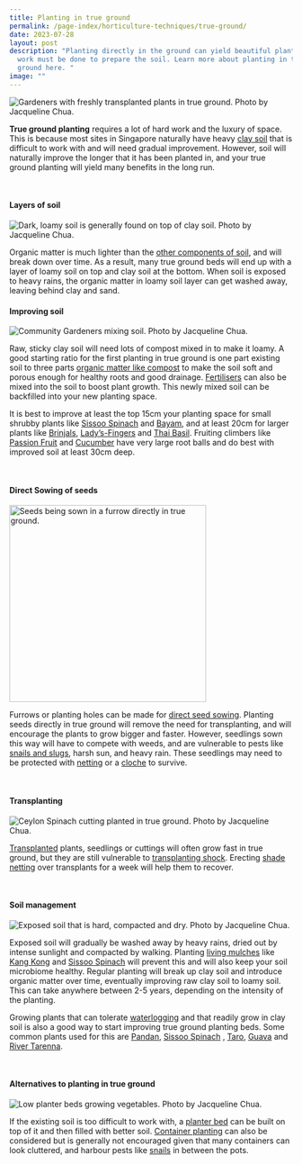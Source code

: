 ```yaml
---
title: Planting in true ground
permalink: /page-index/horticulture-techniques/true-ground/
date: 2023-07-28
layout: post
description: "Planting directly in the ground can yield beautiful plants, but
  work must be done to prepare the soil. Learn more about planting in true
  ground here. "
image: ""
---
```

<section>
	<img title="Gardeners with freshly transplanted plants in true ground. Photo by Jacqueline Chua." src="/images/Garden%20design/JalanKayu_JacChua.jpg">
	<p><b>True ground planting</b> requires a lot of hard work and the luxury of space. This is because most sites in Singapore naturally have heavy <a href="/page-index/horticulture-techniques/soil/">clay soil</a> that is difficult to work with and will need gradual improvement. However, soil will naturally improve the longer that it has been planted in, and your true ground planting will yield many benefits in the long run.</p>
	<br>
</section>
<section>
	<h4>Layers of soil</h4>
	<img title="Dark, loamy soil is generally found on top of clay soil. Photo by Jacqueline Chua." src="/images/Horti%20techniques/true%20ground_soil%20layers_jacquelinechua.jpg">
	<p>Organic matter is much lighter than the <a href="/page-index/horticulture-techniques/soil/">other components of soil</a>, and will break down over time. As a result, many true ground beds will end up with a layer of loamy soil on top and clay soil at the bottom. When soil is exposed to heavy rains, the organic matter in loamy soil layer can get washed away, leaving behind clay and sand.</p>

<section>
	<h4>Improving soil</h4>
	<img title="Community Gardeners mixing soil. Photo by Jacqueline Chua." src="/images/Gardeners/Digging%20(4).jpg">
	<p> Raw, sticky clay soil will need lots of compost mixed in to make it loamy. A good starting ratio for the first planting in true ground is one part existing soil to three parts <a href="/page-index/horticulture-techniques/soil-amendments/">organic matter like compost</a> to make the soil soft and porous enough for healthy roots and good drainage. <a href="/page-index/horticulture-techniques/fertilising/">Fertilisers</a> can also be mixed into the soil to boost plant growth. This newly mixed soil can be backfilled into your new planting space.</p>
	<p>It is best to improve at least the top 15cm your planting space for small shrubby plants like <a href="/page-index/edible-plants/sissoo-spinach/">Sissoo Spinach</a> and <a href="/page-index/edible-plants/bayam/">Bayam</a>, and at least 20cm for larger plants like <a href="/page-index/edible-plants/brinjal/">Brinjals</a>, <a href="/page-index/edible-plants/ladys-finger/">Lady’s-Fingers</a> and <a href="/page-index/edible-plants/thai-basil/">Thai Basil</a>. Fruiting climbers like <a href="/page-index/edible-plants/passion-fruit/">Passion Fruit</a> and <a href="/page-index/edible-plants/cucumber/">Cucumber</a> have very large root balls and do best with improved soil at least 30cm deep.</p>
	<br>
</section>

<section>
	<h4>Direct Sowing of seeds</h4>
	<img style="height:350px; width:350px" title="Seeds being sown in a furrow directly in true ground." src="/images/Graphics/Animated/gif_seedsowing3.gif">
	<p>Furrows or planting holes can be made for <a href="/page-index/horticulture-techniques/propagating-by-seed/">direct seed sowing</a>. Planting seeds directly in true ground will remove the need for transplanting, and will encourage the plants to grow bigger and faster. However, seedlings sown this way will have to compete with weeds, and are vulnerable to pests like <a href="/page-index/pests/snails-and-slugs/">snails and slugs</a>, harsh sun, and heavy rain. These seedlings may need to be protected with <a href="/page-index/hardscapes/netting/">netting</a> or a <a href="/page-index/horticulture-techniques/cloches/">cloche</a> to survive. </p>
	<br>
</section>

<section>
	<h4>Transplanting</h4>
	<img title="Ceylon Spinach cutting planted in true ground. Photo by Jacqueline Chua." src="/images/img_9692_jacquelinechua.jpg">
	<p><a href="/page-index/horticulture-techniques/transplanting/">Transplanted</a> plants, seedlings or cuttings will often grow fast in true ground, but they are still vulnerable to <a href="/page-index/plant-problems/transplanting-shock/">transplanting shock</a>. Erecting <a href="/page-index/hardscapes/netting/">shade netting</a> over transplants for a week will help them to recover.</p>
	<br>
</section>

<section>
	<h4>Soil management</h4>
	<img title="Exposed soil that is hard, compacted and dry. Photo by Jacqueline Chua." src="/images/Horti%20techniques/DryGround_Jacchua.jpg">
	<p>Exposed soil will gradually be washed away by heavy rains, dried out by intense sunlight and compacted by walking. Planting <a href="/page-index/horticulture-techniques/mulching/">living mulches</a> like <a href="/page-index/edible-plants/kang-kong">Kang Kong</a>  and <a href="/page-index/edible-plants/sissoo-spinach/">Sissoo Spinach</a>  will prevent this and will also keep your soil microbiome healthy. Regular planting will break up clay soil and introduce organic matter over time, eventually improving raw clay soil to loamy soil. This can take anywhere between 2-5 years, depending on the intensity of the planting.</p>
	<p>Growing plants that can tolerate <a href="/page-index/plant-problems/waterlogging/">waterlogging</a> and that readily grow in clay soil is also a good way to start improving true ground planting beds. Some common plants used for this are <a href="/page-index/edible-plants/pandan/">Pandan</a>, <a href="/page-index/edible-plants/sissoo-spinach/">Sissoo Spinach</a> , <a href="/page-index/edible-plants/taro/">Taro</a>, <a href="/page-index/edible-plants/guava/">Guava</a> and <a href="/page-index/ornamental-plants/river-tarenna/">River Tarenna</a>.</p>
	<br>
</section>

<section>
	<h4>Alternatives to planting in true ground</h4>
	<img title="Low planter beds growing vegetables. Photo by Jacqueline Chua." src="/images/Hardscapes/PlanterBed%20(15).jpg">
	<p>If the existing soil is too difficult to work with, a <a href="/page-index/hardscapes/planter-beds/">planter bed</a> can be built on top of it and then filled with better soil. <a href="/page-index/horticulture-techniques/planting-in-containers/">Container planting</a> can also be considered but is generally not encouraged given that many containers can look cluttered, and harbour pests like <a href="/page-index/pests/snails-and-slugs/">snails</a> in between the pots.</p>
	<br>
</section></section>